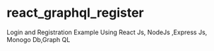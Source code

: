 # react_graphql_register
Login and Registration Example Using React Js, NodeJs ,Express Js, Monogo Db,Graph QL 
